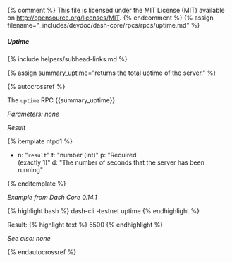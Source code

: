 {% comment %}
This file is licensed under the MIT License (MIT) available on
http://opensource.org/licenses/MIT.
{% endcomment %}
{% assign filename="_includes/devdoc/dash-core/rpcs/rpcs/uptime.md" %}
<!--__-->

##### Uptime
{% include helpers/subhead-links.md %}

{% assign summary_uptime="returns the total uptime of the server." %}

{% autocrossref %}

The `uptime` RPC {{summary_uptime}}

*Parameters: none*

*Result*

{% itemplate ntpd1 %}
- n: "`result`"
  t: "number (int)"
  p: "Required<br>(exactly 1)"
  d: "The number of seconds that the server has been running"

{% enditemplate %}

*Example from Dash Core 0.14.1*

{% highlight bash %}
dash-cli -testnet uptime
{% endhighlight %}

Result:
{% highlight text %}
5500
{% endhighlight %}

*See also: none*

{% endautocrossref %}
